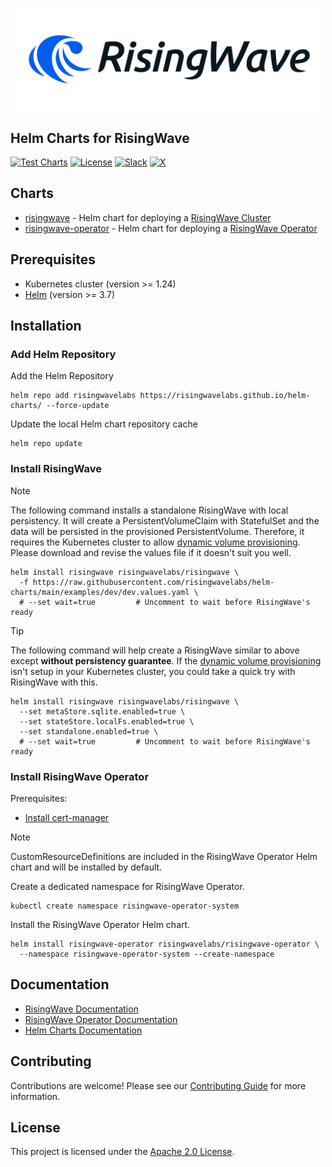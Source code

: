 <p align="center">
  <picture>
    <source srcset="https://raw.githubusercontent.com/risingwavelabs/risingwave/main/.github/RisingWave-logo-dark.svg" width="500px" media="(prefers-color-scheme: dark)">
    <img src="https://raw.githubusercontent.com/risingwavelabs/risingwave/main/.github/RisingWave-logo-light.svg" width="500px">
  </picture>
</p>


Helm Charts for RisingWave
---

[![Test Charts](https://github.com/risingwavelabs/helm-charts/actions/workflows/test.yml/badge.svg)](https://github.com/risingwavelabs/helm-charts/actions/workflows/test.yml)
[![License](https://img.shields.io/badge/License-Apache%202.0-blue.svg)](https://opensource.org/licenses/Apache-2.0)
[![Slack](https://badgen.net/badge/Slack/Join%20RisingWave/0abd59?icon=slack)](https://risingwave.com/slack)
[![X](https://img.shields.io/twitter/follow/risingwavelabs)](https://twitter.com/risingwavelabs)

## Charts

- [risingwave](charts/risingwave/README.md) - Helm chart for deploying
  a [RisingWave Cluster](https://github.com/risingwavelabs/risingwave)
- [risingwave-operator](jcharts/risingwave-operator/README.md) - Helm chart for deploying
  a [RisingWave Operator](https://github.com/risingwavelabs/risingwave-operator)

## Prerequisites

- Kubernetes cluster (version >= 1.24)
- [Helm](https://helm.sh/docs/intro/install/) (version >= 3.7)

## Installation

### Add Helm Repository

Add the Helm Repository

 ```shell
 helm repo add risingwavelabs https://risingwavelabs.github.io/helm-charts/ --force-update
 ```

Update the local Helm chart repository cache

 ```shell
 helm repo update
 ```

### Install RisingWave

> [!NOTE]
>
> The following command installs a standalone RisingWave with local persistency. It will create a PersistentVolumeClaim
> with StatefulSet and the data will be persisted in the provisioned PersistentVolume. Therefore, it requires the
> Kubernetes cluster to
> allow [dynamic volume provisioning](https://kubernetes.io/docs/concepts/storage/dynamic-provisioning/).
> Please download and revise the values file if it doesn't suit you well.

```shell
helm install risingwave risingwavelabs/risingwave \
  -f https://raw.githubusercontent.com/risingwavelabs/helm-charts/main/examples/dev/dev.values.yaml \
  # --set wait=true         # Uncomment to wait before RisingWave's ready
```

> [!TIP]
>
> The following command will help create a RisingWave similar to above except **without persistency guarantee**. If
> the [dynamic volume provisioning](https://kubernetes.io/docs/concepts/storage/dynamic-provisioning/) isn't setup in
> your Kubernetes cluster, you could take a quick try with RisingWave with this.
> 
> ```shell
> helm install risingwave risingwavelabs/risingwave \
>   --set metaStore.sqlite.enabled=true \
>   --set stateStore.localFs.enabled=true \
>   --set standalone.enabled=true \
>   # --set wait=true         # Uncomment to wait before RisingWave's ready 
> ```

### Install RisingWave Operator

Prerequisites:

- [Install cert-manager](https://cert-manager.io/docs/installation/helm/)

> [!NOTE]
>
> CustomResourceDefinitions are included in the RisingWave Operator Helm chart and will be installed by default.

Create a dedicated namespace for RisingWave Operator.

```shell
kubectl create namespace risingwave-operator-system
```

Install the RisingWave Operator Helm chart.

```shell
helm install risingwave-operator risingwavelabs/risingwave-operator \
  --namespace risingwave-operator-system --create-namespace
```

## Documentation

- [RisingWave Documentation](https://docs.risingwave.com/)
- [RisingWave Operator Documentation](https://github.com/risingwavelabs/risingwave-operator/blob/main/README.md)
- [Helm Charts Documentation](docs/README.md)

## Contributing

Contributions are welcome! Please see our [Contributing Guide](CONTRIBUTING.md) for more information.

## License

This project is licensed under the [Apache 2.0 License](LICENSE).
